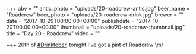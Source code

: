 +++
abv = ""
antic_photo = "uploads/20-roadcrew-antic.jpg"
beer_name = "Roadcrew"
beer_photo = "uploads/20-roadcrew-drink.jpg"
brewer = ""
date = "2017-10-29T00:00:00+00:00"
publishdate = "2017-10-20T00:00:00+00:00"
thumbnail = "uploads/20-roadcrew-thumbnail.jpg"
title = "Day 20 - Roadcrew"
video = ""

+++
20th of [#Drinktober](https://www.facebook.com/hashtag/drinktober?epa=HASHTAG), tonight I've got a pint of Roadcrew \\m/